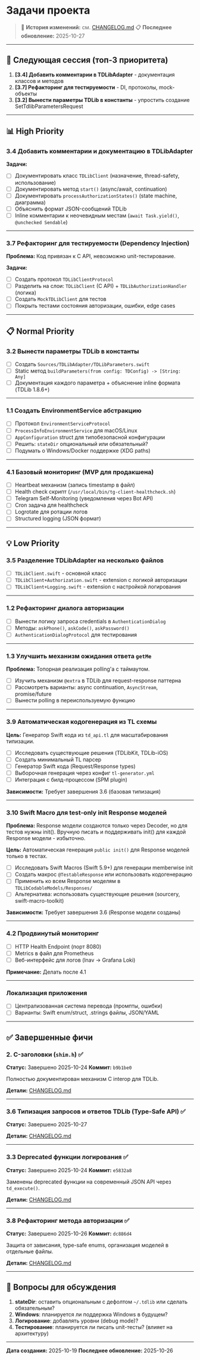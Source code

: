 # Задачи проекта

> 📝 **История изменений:** см. [CHANGELOG.md](CHANGELOG.md)
> 📋 **Последнее обновление:** 2025-10-27

---

## 🎯 Следующая сессия (топ-3 приоритета)

1. **[3.4] Добавить комментарии в TDLibAdapter** - документация классов и методов
2. **[3.7] Рефакторинг для тестируемости** - DI, протоколы, mock-объекты
3. **[3.2] Вынести параметры TDLib в константы** - упростить создание SetTdlibParametersRequest

---

## 📊 High Priority


### 3.4 Добавить комментарии и документацию в TDLibAdapter

**Задачи:**
- [ ] Документировать класс `TDLibClient` (назначение, thread-safety, использование)
- [ ] Документировать метод `start()` (async/await, continuation)
- [ ] Документировать `processAuthorizationStates()` (state machine, диаграмма)
- [ ] Объяснить формат JSON-сообщений TDLib
- [ ] Inline комментарии к неочевидным местам (`await Task.yield()`, `@unchecked Sendable`)

---

### 3.7 Рефакторинг для тестируемости (Dependency Injection)

**Проблема:** Код привязан к C API, невозможно unit-тестирование.

**Задачи:**
- [ ] Создать протокол `TDLibClientProtocol`
- [ ] Разделить на слои: `TDLibClient` (C API) + `TDLibAuthorizationHandler` (логика)
- [ ] Создать `MockTDLibClient` для тестов
- [ ] Покрыть тестами состояния авторизации, ошибки, edge cases

---

## 📋 Normal Priority

### 3.2 Вынести параметры TDLib в константы

- [ ] Создать `Sources/TDLibAdapter/TDLibParameters.swift`
- [ ] Static метод `buildParameters(from config: TDConfig) -> [String: Any]`
- [ ] Документация каждого параметра + объяснение inline формата (TDLib 1.8.6+)

---

### 1.1 Создать EnvironmentService абстракцию

- [ ] Протокол `EnvironmentServiceProtocol`
- [ ] `ProcessInfoEnvironmentService` для macOS/Linux
- [ ] `AppConfiguration` struct для типобезопасной конфигурации
- [ ] Решить: `stateDir` опциональный или обязательный?
- [ ] Подумать о Windows/Docker поддержке (XDG paths)

---

### 4.1 Базовый мониторинг (MVP для продакшена)

- [ ] Heartbeat механизм (запись timestamp в файл)
- [ ] Health check скрипт (`/usr/local/bin/tg-client-healthcheck.sh`)
- [ ] Telegram Self-Monitoring (уведомления через Bot API)
- [ ] Cron задача для healthcheck
- [ ] Logrotate для ротации логов
- [ ] Structured logging (JSON формат)

---

## 💡 Low Priority

### 3.5 Разделение TDLibAdapter на несколько файлов

- [ ] `TDLibClient.swift` - основной класс
- [ ] `TDLibClient+Authorization.swift` - extension с логикой авторизации
- [ ] `TDLibClient+Logging.swift` - extension с настройкой логирования

---

### 1.2 Рефакторинг диалога авторизации

- [ ] Вынести логику запроса credentials в `AuthenticationDialog`
- [ ] Методы: `askPhone()`, `askCode()`, `askPassword()`
- [ ] `AuthenticationDialogProtocol` для тестирования

---

### 1.3 Улучшить механизм ожидания ответа `getMe`

**Проблема:** Топорная реализация polling'а с таймаутом.

- [ ] Изучить механизм `@extra` в TDLib для request-response паттерна
- [ ] Рассмотреть варианты: async continuation, `AsyncStream`, promise/future
- [ ] Вынести polling в переиспользуемую функцию

---

### 3.9 Автоматическая кодогенерация из TL схемы

**Цель:** Генератор Swift кода из `td_api.tl` для масштабирования типизации.

- [ ] Исследовать существующие решения (TDLibKit, TDLib-iOS)
- [ ] Создать минимальный TL парсер
- [ ] Генератор Swift кода (Request/Response types)
- [ ] Выборочная генерация через конфиг `tl-generator.yml`
- [ ] Интеграция с билд-процессом (SPM plugin)

**Зависимости:** Требует завершения 3.6 (базовая типизация)

---

### 3.10 Swift Macro для test-only init Response моделей

**Проблема:** Response модели создаются только через Decoder, но для тестов нужны init().
Вручную писать и поддерживать init() для каждой Response модели - избыточно.

**Цель:** Автоматическая генерация `public init()` для Response моделей только в тестах.

- [ ] Исследовать Swift Macros (Swift 5.9+) для генерации memberwise init
- [ ] Создать макрос `@TestableResponse` или использовать кодогенерацию
- [ ] Применить ко всем Response моделям в `TDLibCodableModels/Responses/`
- [ ] Альтернатива: использовать существующие решения (sourcery, swift-macro-toolkit)

**Зависимости:** Требует завершения 3.6 (Response модели созданы)

---

### 4.2 Продвинутый мониторинг

- [ ] HTTP Health Endpoint (порт 8080)
- [ ] Metrics в файл для Prometheus
- [ ] Веб-интерфейс для логов (lnav → Grafana Loki)

**Примечание:** Делать после 4.1

---

### Локализация приложения

- [ ] Централизованная система перевода (промпты, ошибки)
- [ ] Варианты: Swift enum/struct, .strings файлы, JSON/YAML

---

## ✅ Завершенные фичи

### 2. C-заголовки (`shim.h`) ✅

**Статус:** Завершено 2025-10-24
**Коммит:** `b9b1be0`

Полностью документирован механизм C interop для TDLib.

**Детали:** [CHANGELOG.md](CHANGELOG.md#2025-10-24)

---

### 3.6 Типизация запросов и ответов TDLib (Type-Safe API) ✅

**Статус:** Завершено 2025-10-27

**Детали:** [CHANGELOG.md](CHANGELOG.md#2025-10-27)

---

### 3.3 Deprecated функции логирования ✅

**Статус:** Завершено 2025-10-24
**Коммит:** `e5832a8`

Заменены deprecated функции на современный JSON API через `td_execute()`.

**Детали:** [CHANGELOG.md](CHANGELOG.md#2025-10-24)

---

### 3.8 Рефакторинг метода авторизации ✅

**Статус:** Завершено 2025-10-26
**Коммит:** `dc886d4`

Защита от зависания, type-safe enums, организация моделей в отдельные файлы.

**Детали:** [CHANGELOG.md](CHANGELOG.md#2025-10-26-утро)

---

## 🤔 Вопросы для обсуждения

1. **stateDir**: оставить опциональным с дефолтом `~/.tdlib` или сделать обязательным?
2. **Windows**: планируется ли поддержка Windows в будущем?
3. **Логирование**: добавлять уровни (debug mode)?
4. **Тестирование**: планируется ли писать unit-тесты? (влияет на архитектуру)

---

**Дата создания:** 2025-10-19
**Последнее обновление:** 2025-10-26
